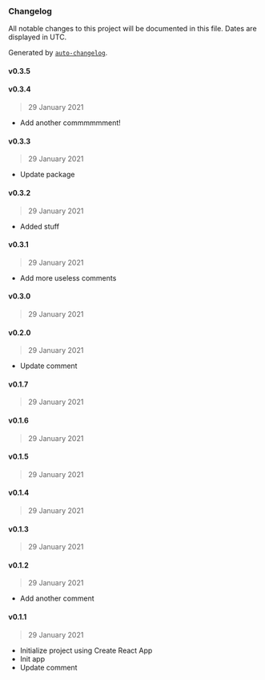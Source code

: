 ### Changelog

All notable changes to this project will be documented in this file. Dates are displayed in UTC.

Generated by [`auto-changelog`](https://github.com/CookPete/auto-changelog).

#### v0.3.5

#### v0.3.4

> 29 January 2021

- Add another commmmmment!

#### v0.3.3

> 29 January 2021

- Update package

#### v0.3.2

> 29 January 2021

- Added stuff

#### v0.3.1

> 29 January 2021

- Add more useless comments

#### v0.3.0

> 29 January 2021

#### v0.2.0

> 29 January 2021

- Update comment

#### v0.1.7

> 29 January 2021

#### v0.1.6

> 29 January 2021

#### v0.1.5

> 29 January 2021

#### v0.1.4

> 29 January 2021

#### v0.1.3

> 29 January 2021

#### v0.1.2

> 29 January 2021

- Add another comment

#### v0.1.1

> 29 January 2021

- Initialize project using Create React App
- Init app
- Update comment
